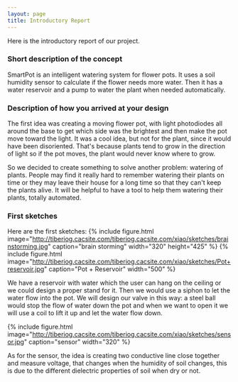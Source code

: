 ```yaml
---
layout: page
title: Introductory Report
---
```

Here is the introductory report of our project.

### Short description of the concept  
SmartPot is an intelligent watering system for flower pots. It uses a soil humidity sensor to calculate if the flower needs more water. Then it has a water reservoir and a pump to water the plant when needed automatically.


### Description of how you arrived at your design

<p>The first idea was creating a moving flower pot, with light photodiodes all around the base to get which side was the brightest and then make the pot move toward the light. It was a cool idea, but not for the plant, since it would have been disoriented. That's because plants tend to grow in the direction of light so if the pot moves, the plant would never know where to grow. </p>
<p>So we decided to create something to solve another problem: watering of plants. People may find it really hard to remember watering their plants on time or they may leave their house for a long time so that they can't keep the plants alive. It will be helpful to have a tool to help them watering their plants, totally automated.</p>


### First sketches
Here are the first sketches:
{% include figure.html image="http://tiberiog.cacsite.com/tiberiog.cacsite.com/xiao/sketches/brainstorming.jpg" caption="brain storming" width="320" height="425" %}
{% include figure.html image="http://tiberiog.cacsite.com/tiberiog.cacsite.com/xiao/sketches/Pot+reservoir.jpg" caption="Pot + Reservoir" width="500" %}


We have a reservoir with water which the user can hang on the ceiling or we could design a proper stand for it. Then we would use a siphon to let the water flow into the pot. We will design our valve in this way: a steel ball would stop the flow of water down the pot and when we want to open it we will use a coil to lift it up and let the water flow down.

{% include figure.html image="http://tiberiog.cacsite.com/tiberiog.cacsite.com/xiao/sketches/sensor.jpg" caption="sensor" width="320" %}  

<p>
As for the sensor, the idea is creating two conductive line close together and measure voltage, that changes when the humidity of soil changes, this is due to the different dielectric properties of soil when dry or not.
